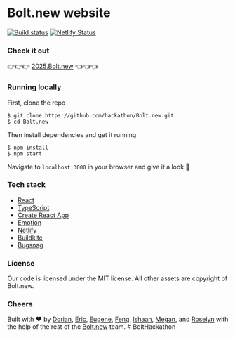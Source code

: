 # Bolt.new website

[![Build status](https://badge.buildkite.com/e0b3634fe73c0173056e76fc7c7c22626524d5811c699e1c1f.svg?branch=release)](https://buildkite.com/hack-the-north/hack-the-north-website) [![Netlify Status](https://api.netlify.com/api/v1/badges/f47627a9-5c63-49d2-a3c2-03399ef48964/deploy-status)](https://app.netlify.com/sites/hackthenorth/deploys)

### Check it out

👉👉👉 [2025.Bolt.new](https://2025.Bolt.new) 👈👈👈

### Running locally

First, clone the repo

```
$ git clone https://github.com/hackathon/Bolt.new.git
$ cd Bolt.new
```

Then install dependencies and get it running

```
$ npm install
$ npm start
```

Navigate to `localhost:3000` in your browser and give it a look 👀

### Tech stack

- [React](https://reactjs.org/)
- [TypeScript](https://www.typescriptlang.org/)
- [Create React App](https://github.com/facebook/create-react-app/)
- [Emotion](https://emotion.sh/docs/introduction)
- [Netlify](https://www.netlify.com/)
- [Buildkite](https://buildkite.com)
- [Bugsnag](https://www.bugsnag.com)

### License

Our code is licensed under the MIT license. All other assets are copyright of Bolt.new.

### Cheers

Built with ❤️ by [Dorian](https://github.com/dourian), [Eric](https://github.com/ericcxie), [Eugene](https://github.com/Ezzhingy), [Feng](https://github.com/fengzhang789), [Ishaan](https://github.com/ishaan1013), [Megan](https://github.com/mw-171), and [Roselyn](https://github.com/roselynh100) with the help of the rest of the [Bolt.new](https://github.com/orgs/hackathon/people) team.
#   B o l t H a c k a t h o n  
 